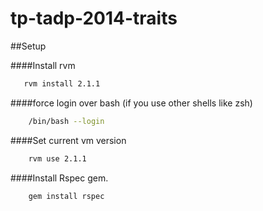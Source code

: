 tp-tadp-2014-traits
===================


##Setup

####Install rvm

```bash 
   rvm install 2.1.1
```

####force login over bash (if you use other shells like zsh)

```bash 
    /bin/bash --login
```

####Set current vm version

```bash
    rvm use 2.1.1
```
####Install Rspec gem.

```bash 
    gem install rspec
```
